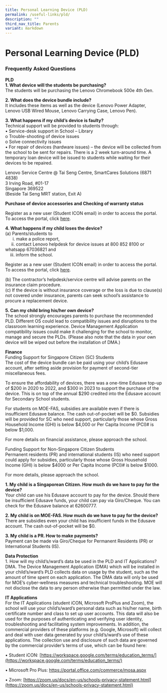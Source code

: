 ```yaml
---
title: Personal Learning Device (PLD)
permalink: /useful-links/pld/
description: ""
third_nav_title: Parents
variant: markdown
---
```

# Personal Learning Device (PLD)

### Frequently Asked Questions

**PLD**  
**1\. What device will the students be purchasing?**  
The students will be purchasing the Lenovo Chromebook 500e 4th Gen.

**2\. What does the device bundle include?**  
It includes these items as well as the device (Lenovo Power Adapter, Lenovo USB Wired Mouse, Lenovo Carrying Case, Lenovo Pen).

**3\. What happens if my child’s device is faulty?**  
Technical support will be provided to students through:  
• Service-desk support in School – Library  
o Trouble-shooting of device issues  
o Solve connectivity issues  
• For repair of devices (hardware issues) – the device will be collected from the school to be sent for repairs. There is a 2 week turn-around time. A temporary loan device will be issued to students while waiting for their devices to be repaired.

Lenovo Service Centre @ Tai Seng Centre, SmartCares Solutions (6871 4838)  
3 Irving Road, #01-17  
Singapore 369522  
(Beside Tai Seng MRT station, Exit A)

**Purchase of device accessories and Checking of warranty status**

Register as a new user (Student ICON email) in order to access the portal. To access the portal, click [here](https://www.asiapac.com.sg/pld-lenovo/account/login).

**4\. What happens if my child loses the device?**  
(a) Parents/students to  
      i. make a police report,  
     ii. contact Lenovo helpdesk for device issues at 800 852 8100 or whatsapp 67036821 and  
    iii. inform the school.

Register as a new user (Student ICON email) in order to access the portal. To access the portal, click [here](https://www.asiapac.com.sg/pld-lenovo/account/login).

(b) The contractor’s helpdesk/service centre will advise parents on the insurance claim procedure.  
(c) If the device is without insurance coverage or the loss is due to clause(s) not covered under insurance, parents can seek school’s assistance to procure a replacement device.

**5\. Can my child bring his/her own device?**  
The school strongly encourages parents to purchase the recommended PLD. Different OS could lead to compatibility issues and disruptions to the classroom learning experience. Device Management Application compatibility issues could make it challenging for the school to monitor, manage and secure the PLDs. (Please also note that the data in your own device will be wiped out before the installation of DMA.)

  
**Finance**  
Funding Support for Singapore Citizen (SC) Students  
The cost of the device bundle can be paid using your child’s Edusave account, after setting aside provision for payment of second-tier miscellaneous fees.

To ensure the affordability of devices, there was a one-time Edusave top-up of $200 in 2020 to 2022, and $300 in 2023 to support the purchase of the device. This is on top of the annual $290 credited into the Edusave account for Secondary School students.

For students on MOE-FAS, subsidies are available even if there is insufficient Edusave balance. The cash out-of-pocket will be $0. Subsidies will be provided for SC who need support, particularly those whose Gross Household Income (GHI) is below $4,000 or Per Capita Income (PCI)# is below $1,000.

For more details on financial assistance, please approach the school.

Funding Support for Non-Singapore Citizen Students  
Permanent residents (PR) and international students (IS) who need support could apply for subsidies, particularly those whose Gross Household Income (GHI) is below $4000 or Per Capita Income (PCI)# is below $1000.

For more details, please approach the school.

**1\. My child is a Singaporean Citizen. How much do we have to pay for the device?**  
Your child can use his Edusave account to pay for the device. Should there be insufficient Edusave funds, your child can pay via Giro/Cheque. You can check for the Edusave balance at 62600777.

**2\. My child is on MOE-FAS. How much do we have to pay for the device?**  
There are subsidies even your child has insufficient funds in the Edusave account. The cash out-of-pocket will be $0.

**3\. My child is a PR. How to make payments?**  
Payment can be made via Giro/Cheque for Permanent Residents (PR) or International Students (IS).

**Data Protection**  
1\. How will my child’s/ward’s data be used in the PLD and IT Applications?  
DMA. The Device Management Application (DMA) which will be installed in your child’s/ward’s PLD collects data on usage by the student, such as the amount of time spent on each application. The DMA data will only be used for MOE’s cyber-wellness measures and technical troubleshooting. MOE will not disclose the data to any person otherwise than permitted under the law.

**IT Applications**  
For the IT Applications (student iCON, Microsoft ProPlus and Zoom), the school will use your child’s/ward’s personal data such as his/her name, birth certificate number and class to set up user accounts. This data will also be used for the purposes of authenticating and verifying user identity, troubleshooting and facilitating system improvements. In addition, the commercial providers of these platforms (e.g. Google, Microsoft) will collect and deal with user data generated by your child’s/ward’s use of these applications. The collection use and disclosure of such data are governed by the commercial provider’s terms of use, which can be found here:

• Student iCON: [https://workspace.google.com/terms/education_terms/](https://workspace.google.com/terms/education_terms/)

• Microsoft Pro Plus:
[https://portal.office.com/commerce/mosa.aspx ](https://portal.office.com/commerce/mosa.aspx )

• Zoom: 
[https://zoom.us/docs/en-us/schools-privacy-statement.html](https://zoom.us/docs/en-us/schools-privacy-statement.html)